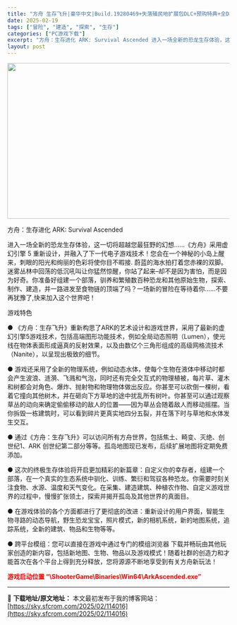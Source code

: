 ```yaml
---
title: "方舟 生存飞升|豪华中文|Build.19280469+失落殖民地扩展包DLC+预购特典+全DLC-支持手柄|解压即撸|  ARK: Astraeos on Steam"
date: 2025-02-19
tags: ["冒险", "建造", "探索", "生存"]
categories: ["PC游戏下载"]
excerpt: "方舟：生存进化 ARK: Survival Ascended 进入一场全新的恐龙生存体验，这一切将超越您最狂野的幻想……《方舟》采用虚幻引擎 5 重新设计，并融入了下一代电子游戏技术！您会在一个神秘的小岛上醒来，刺眼的阳光和绚丽的色彩将使你目不暇接. 蔚蓝的海水拍打着您赤裸的双脚。迷雾丛林中回荡的低&hellip;"
layout: post
---
```


<img class="aligncenter size-full wp-image-113995" src="https://sky.sfcrom.com/wp-content/uploads/2025/02/2025021907593672.webp" alt="" width="616" height="353" />

方舟：生存进化 ARK: Survival Ascended

进入一场全新的恐龙生存体验，这一切将超越您最狂野的幻想……《方舟》采用虚幻引擎 5 重新设计，并融入了下一代电子游戏技术！您会在一个神秘的小岛上醒来，刺眼的阳光和绚丽的色彩将使你目不暇接. 蔚蓝的海水拍打着您赤裸的双脚。迷雾丛林中回荡的低沉吼叫让你猛然惊醒，你站了起来–却不是因为害怕，而是因为好奇。你准备好组建一个部落，驯养和繁殖数百种恐龙和其他原始生物，探索、制作、建造，并一路进发至食物链的顶端了吗？一场新的冒险在等待着你……不要再犹豫了,快来加入这个世界吧！

游戏特色

● 《方舟：生存飞升》重新构思了ARK的艺术设计和游戏世界，采用了最新的虚幻引擎5游戏技术，包括高端图形功能技术，例如全局动态照明（Lumen），使光线在物体表面形成逼真的反射效果，以及由数亿个三角形组成的高级网格流技术（Nanite），以呈现出极致的细节。

● 游戏还采用了全新的物理系统，例如动态水体，使每个生物在液体中移动时都会产生波浪、涟漪、飞溅和气泡，同时还有完全交互式的物理植被，每片草、灌木和树都会对角色、爆炸、抛射物和物理物体做出反应。你甚至可以砍倒一棵树，看着它撞向其他树木，并在砸向下方草地的途中扰乱所有树叶。你甚至可以通过观察草丛的动向来确定偷偷移动的敌人的位置——因为草丛会随着敌人而移动摇摆。当你拆毁一栋建筑时，可以看到碎片更真实地四分五裂，并在落下时与草地和水体发生交互。

● 通过《方舟：生存飞升》可以访问所有方舟世界，包括焦土、畸变、灭绝、创世纪1、ARK 创世纪第二部分等等。孤岛地图现已发布，后续扩展地图将定期免费添加。

● 这次的终极生存体验将开启更加精彩的新篇章：自定义你的幸存者，组建一个部落，在一个真实的生态系统中驯化、训练、繁衍和驾驭各种恐龙。你需要时刻关注食物、水源、温度和天气变化。在采集、建造建筑、种植农作物、自定义游戏世界的过程中，慢慢扩张领土，探索并揭开孤岛及其他世界的真面目。

● 在游戏体验的各个方面都进行了更彻底的改进：重新设计的用户界面，智能生物寻路的动态导航，野生恐龙宝宝，照片模式，新的相机系统，新的地图系统，追踪系统，全新的建筑、物品和生物等等。

● 跨平台模组：您可以直接在游戏中通过专门的模组浏览器 下载并畅玩由其他玩家创造的新内容，包括新地图、生物、物品以及游戏模式！随着社群的创造力和才能首次在各个平台上得到充分释放，您将源源不断地享受到有关方舟新玩法！

<span style="color: #ff0000;"><strong>游戏启动位置 “\ShooterGame\Binaries\Win64\ArkAscended.exe”</strong></span>

---
📖 **下载地址/原文地址：** 本文最初发布于我的博客网站：[https://sky.sfcrom.com/2025/02/114016](https://sky.sfcrom.com/2025/02/114016)
